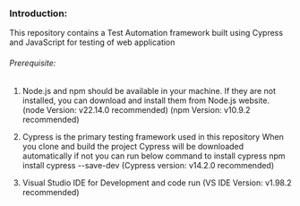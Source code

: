 <h3>Introduction:</h3>

This repository contains a Test Automation framework built using Cypress and JavaScript for testing of web application

<h6>Prerequisite:</h6> 

1.	Node.js and npm should be available in your machine. If they are not installed, you can download and install them from Node.js website.
(node Version: v22.14.0 recommended)
(npm Version: v10.9.2 recommended)

2.	Cypress is the primary testing framework used in this repository 
When you clone and build the project Cypress will be downloaded automatically if not you can run below command to install cypress
npm install cypress --save-dev
(Cypress version: v14.2.0 recommended)

3.	Visual Studio IDE for Development and code run 
(VS IDE Version: v1.98.2 recommended)
